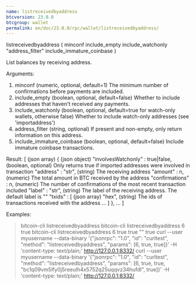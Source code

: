 ```yaml
---
name: listreceivedbyaddress
btcversion: 23.0.0
btcgroup: wallet
permalink: en/doc/23.0.0/rpc/wallet/listreceivedbyaddress/
---
```


listreceivedbyaddress ( minconf include_empty include_watchonly "address_filter" include_immature_coinbase )

List balances by receiving address.

Arguments:
1. minconf                      (numeric, optional, default=1) The minimum number of confirmations before payments are included.
2. include_empty                (boolean, optional, default=false) Whether to include addresses that haven't received any payments.
3. include_watchonly            (boolean, optional, default=true for watch-only wallets, otherwise false) Whether to include watch-only addresses (see 'importaddress')
4. address_filter               (string, optional) If present and non-empty, only return information on this address.
5. include_immature_coinbase    (boolean, optional, default=false) Include immature coinbase transactions.

Result:
[                                        (json array)
  {                                      (json object)
    "involvesWatchonly" : true|false,    (boolean, optional) Only returns true if imported addresses were involved in transaction
    "address" : "str",                   (string) The receiving address
    "amount" : n,                        (numeric) The total amount in BTC received by the address
    "confirmations" : n,                 (numeric) The number of confirmations of the most recent transaction included
    "label" : "str",                     (string) The label of the receiving address. The default label is ""
    "txids" : [                          (json array)
      "hex",                             (string) The ids of transactions received with the address
      ...
    ]
  },
  ...
]

Examples:
> bitcoin-cli listreceivedbyaddress 
> bitcoin-cli listreceivedbyaddress 6 true
> bitcoin-cli listreceivedbyaddress 6 true true "" true
> curl --user myusername --data-binary '{"jsonrpc": "1.0", "id": "curltest", "method": "listreceivedbyaddress", "params": [6, true, true]}' -H 'content-type: text/plain;' http://127.0.0.1:8332/
> curl --user myusername --data-binary '{"jsonrpc": "1.0", "id": "curltest", "method": "listreceivedbyaddress", "params": [6, true, true, "bc1q09vm5lfy0j5reeulh4x5752q25uqqvz34hufdl", true]}' -H 'content-type: text/plain;' http://127.0.0.1:8332/


